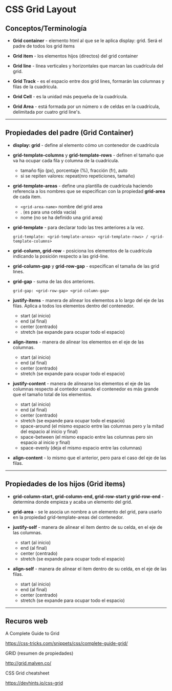 # CSS Grid Layout

## Conceptos/Terminología

- **Grid container** - elemento html al que se le aplica display: grid. Será el padre de todos los grid items

- **Grid item** - los elementos hijos (directos) del grid container

- **Grid line** - línea verticales y horizontales que marcan las cuadrícula del grid.

- **Grid Track** - es el espacio entre dos grid lines, formarán las columnas y filas de la cuadrícula.

- **Grid Cell** - es la unidad más pequeña de la cuadrícula.

- **Grid Area** - está formada por un número x de celdas en la cuadrícula, delimitada por cuatro grid line's.

---

## Propiedades del padre (Grid Container)

- **display: grid** - define al elemento cómo un contenedor de cuadrícula

- **grid-template-columns** y **grid-template-rows** - definen el tamaño que va ha ocupar cada fila y columna de la cuadrícula.

  - tamaño fijo (px), porcentaje (%), fracción (fr), auto
  - si se repiten valores: repeat(nro repeticiones, tamaño)

- **grid-template-areas** - define una plantilla de cuadrícula haciendo referencia a los nombres que se especifican con la propiedad **grid-area** de cada item.

  - `<grid-area-name>` nombre del grid area
  - . (es para una celda vacia)
  - nome (no se ha definido una grid area)

- **grid-template** - para declarar todo las tres anteriores a la vez.

  ```
  grid-template: <grid-template-areas> <grid-template-rows> / <grid-template-columns>
  ```

- **grid-column, grid-row** - posiciona los elementos de la cuadrícula indicando la posición respecto a las grid-line.

- **grid-column-gap** y **grid-row-gap** - especifican el tamaña de las grid lines.

- **grid-gap** - suma de las dos anteriores.

  ```
  grid-gap: <grid-row-gap> <grid-column-gap>
  ```

- **justify-items** - manera de alinear los elementos a lo largo del eje de las filas. Aplica a todos los elementos dentro del contenedor.

  - start (al inicio)
  - end (al final)
  - center (centrado)
  - stretch (se expande para ocupar todo el espacio)

- **align-items** - manera de alinear los elementos en el eje de las columnas.

  - start (al inicio)
  - end (al final)
  - center (centrado)
  - stretch (se expande para ocupar todo el espacio)

- **justify-content** - manera de alinearse los elementos el eje de las columnas respecto al contedor cuando el contenedor es más grande que el tamaño total de los elementos.

  - start (al inicio)
  - end (al final)
  - center (centrado)
  - stretch (se expande para ocupar todo el espacio)
  - space-around (el mismo espacio entre las columnas pero y la mitad del espacio al inicio y final)
  - space-between (el mismo espacio entre las columnas pero sin espacio al inicio y final)
  - space-evenly (deja el mismo espacio entre las columnas)

- **align-content** - lo mismo que el anterior, pero para el caso del eje de las filas.

---

## Propiedades de los hijos (Grid items)

- **grid-column-start, grid-column-end, grid-row-start y grid-row-end** - determina donde empieza y acaba un elemento del grid.

- **grid-area** - se le asocia un nombre a un elemento del grid, para usarlo en la propiedad grid-template-areas del contenedor.

- **justify-self** - manera de alinear el item dentro de su celda, en el eje de las columnas.

  - start (al inicio)
  - end (al final)
  - center (centrado)
  - stretch (se expande para ocupar todo el espacio)

- **align-self** - manera de alinear el item dentro de su celda, en el eje de las filas.
  - start (al inicio)
  - end (al final)
  - center (centrado)
  - stretch (se expande para ocupar todo el espacio)

---

## Recuros web

A Complete Guide to Grid

https://css-tricks.com/snippets/css/complete-guide-grid/

GRID (resumen de propiedades)

http://grid.malven.co/

CSS Grid cheatsheet

https://devhints.io/css-grid
